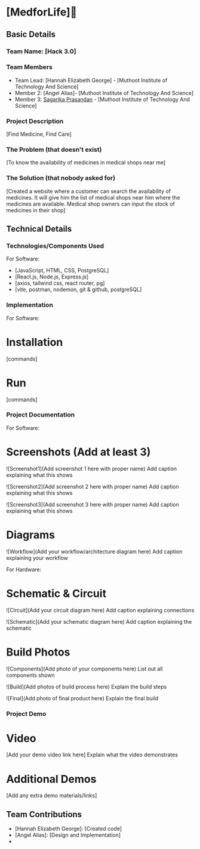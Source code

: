 # [MedforLife]🎯


## Basic Details
### Team Name: [Hack 3.0]


### Team Members
- Team Lead: [Hannah Elizabeth George] - [Muthoot Institute of Technology And Science]
- Member 2: [Angel Alias]- [Muthoot Institute of Technology And Science]
- Member 3: [Sagarika Prasandan] - [Muthoot Institute of Technology And Science]

### Project Description
[Find Medicine, Find Care]

### The Problem (that doesn't exist)
[To know the availability of medicines in medical shops near me]

### The Solution (that nobody asked for)
[Created a website where a customer can search the availability of medicines. It will give him the list of medical shops near him where the medicines are available. Medical shop owners can input the stock of medicines in their shop]

## Technical Details
### Technologies/Components Used
For Software:
- [JavaScript, HTML, CSS, PostgreSQL]
- [React.js, Node.js, Express.js]
- [axios, tailwind css, react router, pg]
- [vite, postman, nodemon, git & github, postgreSQL]


### Implementation
For Software:
# Installation
[commands]

# Run
[commands]

### Project Documentation
For Software:

# Screenshots (Add at least 3)
![Screenshot1](Add screenshot 1 here with proper name)
Add caption explaining what this shows

![Screenshot2](Add screenshot 2 here with proper name)
Add caption explaining what this shows

![Screenshot3](Add screenshot 3 here with proper name)
Add caption explaining what this shows

# Diagrams
![Workflow](Add your workflow/architecture diagram here)
Add caption explaining your workflow

For Hardware:

# Schematic & Circuit
![Circuit](Add your circuit diagram here)
Add caption explaining connections

![Schematic](Add your schematic diagram here)
Add caption explaining the schematic

# Build Photos
![Components](Add photo of your components here)
List out all components shown

![Build](Add photos of build process here)
Explain the build steps

![Final](Add photo of final product here)
Explain the final build

### Project Demo
# Video
[Add your demo video link here]
Explain what the video demonstrates

# Additional Demos
[Add any extra demo materials/links]

## Team Contributions
- [Hannah Elizabeth George]: [Created code]
- [Angel Alias]: [Design and Implementation]
- [Sagarika Prasandan]: [Idea]